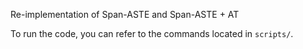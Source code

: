 Re-implementation of Span-ASTE and Span-ASTE + AT

To run the code, you can refer to the commands located in `scripts/`.